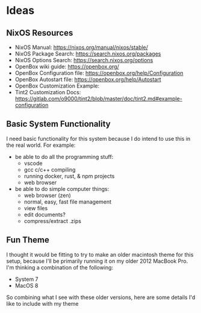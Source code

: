 # Ideas

## NixOS Resources

- NixOS Manual: https://nixos.org/manual/nixos/stable/
- NixOS Package Search: https://search.nixos.org/packages
- NixOS Options Search: https://search.nixos.org/options
- OpenBox wiki guide: https://openbox.org/
- OpenBox Configuration file: https://openbox.org/help/Configuration
- OpenBox Autostart file: https://openbox.org/help/Autostart
- OpenBox Customization Example: 
- Tint2 Customization Docs: https://gitlab.com/o9000/tint2/blob/master/doc/tint2.md#example-configuration

## Basic System Functionality

I need basic functionality for this system because I do intend to use this in the real world. For example:
- be able to do all the programming stuff:
  - vscode
  - gcc c/c++ compiling
  - running docker, rust, & npm projects
  - web browser
- be able to do simple computer things:
  - web browser (zen)
  - normal, easy, fast file management
  - view files
  - edit documents?
  - compress/extract .zips

## Fun Theme

I thought it would be fitting to try to make an older macintosh theme for this setup, because I'll be primarily running it on my older 2012 MacBook Pro. I'm thinking a combination of the following:
- System 7
- MacOS 8

So combining what I see with these older versions, here are some details I'd like to include with my theme